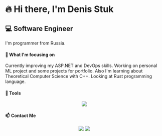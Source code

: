 # 🔥 Hi there, I'm Denis Stuk
## 💻 Software Engineer

I'm programmer from Russia.

#### 🚀 What I'm focusing on
Currently improving my ASP.NET and DevOps skills. Working on personal ML project and some projects for portfolio. Also I'm learning about Theoretical Computer Science with C++. Looking at Rust programming language.

#### 🧰 Tools
<p align="center">
  <a target="_blank" href="https://nodejs.org/en/"><img src="https://img.shields.io/badge/-Nodejs-FFF?style=for-the-badge&logo=telegram&logoColor=3C873A"></img></a>
</p> 

#### 📫 Contact Me
<p align="center">
  <a target="_blank" href="https://t.me/denstuk"><img src="https://img.shields.io/badge/-Telegram-FFF?style=for-the-badge&logo=telegram&logoColor=27A0D9"></img></a>
  <a target="_blank" href="mailto:den.stuk00@gmail.com"><img src="https://img.shields.io/badge/-Gmail-D14836?style=for-the-badge&logo=Gmail&logoColor=white"></img></a>
</p> 
